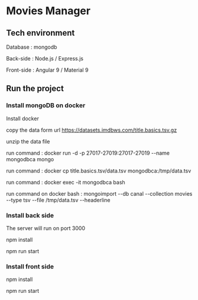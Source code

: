 # Movies Manager

## Tech environment
Database : mongodb

Back-side : Node.js / Express.js

Front-side : Angular 9 / Material 9

## Run the project

### Install mongoDB on docker 
Install docker

copy the data form url  https://datasets.imdbws.com/title.basics.tsv.gz

unzip the data file 

run command : docker run -d -p 27017-27019:27017-27019  --name mongodbca mongo

run command : docker cp title.basics.tsv/data.tsv mongodbca:/tmp/data.tsv

run command : docker exec -it mongodbca bash

run command on docker bash :  mongoimport --db canal --collection movies  --type tsv --file /tmp/data.tsv --headerline

### Install back side
The server will run on port 3000

npm install 

npm run start 

### Install front side
npm install 

npm run start 

